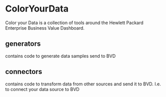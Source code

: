 # ColorYourData

Color your Data is a collection of tools around the Hewlett Packard Enterprise Business Value Dashboard.

## generators
contains code to generate data samples send to BVD

## connectors
contains code to transform data from other sources and send it to BVD. I.e. to connect your data source to BVD

